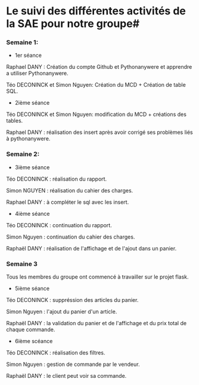 # Le suivi des différentes activités de la SAE pour notre groupe#

### Semaine 1: 
* 1er séance

Raphael DANY   : Création du compte Github et Pythonanywere et apprendre a utiliser Pythonanywere.  

Téo DECONINCK et Simon Nguyen: Création du MCD  + Création de table SQL. 


* 2ième séance 
 
Téo DECONINCK et Simon Nguyen: modification du MCD + créations des tables. 

Raphael DANY : réalisation des insert après avoir corrigé ses problèmes liés à pythonanywere.

 
### Semaine 2:
 
 * 3ième séance 
 
 Téo DECONINCK  : réalisation du rapport. 
 
 Simon NGUYEN  : réalisation du cahier des charges. 
 
 Raphael DANY  : à compléter le sql avec les insert. 
  
 * 4ième séance
 
 Téo DECONINCK : continuation du rapport. 
 
 Simon Nguyen : continuation du cahier des charges. 
 
 Raphaël DANY : réalisation de l'affichage et de l'ajout dans un panier. 
 
### Semaine 3
 Tous les membres du groupe ont commencé à travailler sur le projet flask. 

 * 5ième séance 
 
 Téo DECONINCK : suppréssion des articles du panier. 
 
 Simon Nguyen : l'ajout du panier d'un article. 
 
 Raphaël DANY : la validation du panier et de l'affichage et du prix total de chaque commande. 
 
 
 * 6ième scéance 
 
 Téo DECONINCK : réalisation des filtres.
 
 Simon Nguyen : gestion de commande par le vendeur.
 
 Raphaël DANY : le client peut voir sa commande. 

